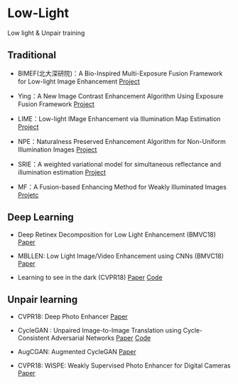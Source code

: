 # Low-Light
Low light &amp; Unpair training


## Traditional

- BIMEF(北大深研院)：A Bio-Inspired Multi-Exposure Fusion Framework for Low-light Image Enhancement [Project](https://github.com/baidut/BIMEF)

- Ying：A New Image Contrast Enhancement Algorithm Using Exposure Fusion Framework [Project](https://github.com/AndyHuang1995/Image-Contrast-Enhancement)

- LIME：Low-light IMage Enhancement via Illumination Map Estimation [Project](https://sites.google.com/view/xjguo/lime)

- NPE：Naturalness Preserved Enhancement Algorithm for Non-Uniform Illumination Images 
[Project](https://shuhangwang.wordpress.com/2015/12/14/naturalness-preserved-image-enhancement-using-a-statistical-lightness-variation-prior/)

- SRIE：A weighted variational model for simultaneous reflectance and illumination estimation
[Project](https://xueyangfu.github.io/)

- MF：A Fusion-based Enhancing Method for Weakly Illuminated Images
[Projetc](https://xueyangfu.github.io/)

## Deep Learning

- Deep Retinex Decomposition for Low Light Enhancement (BMVC18)
[Paper](https://arxiv.org/abs/1808.04560)

- MBLLEN: Low Light Image/Video Enhancement using CNNs (BMVC18)
[Paper](http://bmvc2018.org/contents/papers/0700.pdf)

- Learning to see in the dark (CVPR18)
[Paper](https://arxiv.org/abs/1805.01934)
[Code](https://github.com/cchen156/Learning-to-See-in-the-Dark)


## Unpair learning

- CVPR18: Deep Photo Enhancer 
[Paper](https://www.cmlab.csie.ntu.edu.tw/project/Deep-Photo-Enhancer/CVPR-2018-DPE.pdf)

- CycleGAN : Unpaired Image-to-Image Translation using Cycle-Consistent Adversarial Networks 
[Paper](https://arxiv.org/abs/1703.10593)
[Code](https://github.com/vanhuyz/CycleGAN-TensorFlow)

- AugCGAN: Augmented CycleGAN 
[Paper](https://arxiv.org/pdf/1802.10151.pdf)

- CVPR18: WISPE: Weakly Supervised Photo Enhancer for Digital Cameras 
[Paper](https://arxiv.org/pdf/1709.01118.pdf)


